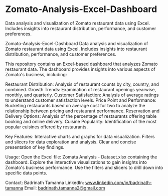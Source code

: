 # Zomato-Analysis-Excel-Dashboard
Data analysis and visualization of Zomato restaurant data using Excel. Includes insights into restaurant distribution, performance, and customer preferences.

Zomato-Analysis-Excel-Dashboard
Data analysis and visualization of Zomato restaurant data using Excel. Includes insights into restaurant distribution, performance, and customer preferences.

This repository contains an Excel-based dashboard that analyzes Zomato restaurant data. The dashboard provides insights into various aspects of Zomato's business, including:

Restaurant Distribution: Analysis of restaurant counts by city, country, and combined.
Growth Trends: Examination of restaurant openings yearwise, monthly, and quarterly.
Customer Satisfaction: Analysis of average ratings to understand customer satisfaction levels.
Price Point and Performance: Bucketing restaurants based on average cost for two to analyze the relationship between pricing and restaurant performance.
Reservation and Delivery Options: Analysis of the percentage of restaurants offering table booking and online delivery.
Cuisine Popularity: Identification of the most popular cuisines offered by restaurants.

Key Features:
Interactive charts and graphs for data visualization.
Filters and slicers for data exploration and analysis.
Clear and concise presentation of key findings.

Usage:
Open the Excel file: Zomata Analysis - Dataset.xlsx containing the dashboard.
Explore the interactive visualizations to gain insights into Zomato's business performance.
Use the filters and slicers to drill down into specific data points.

Contact:
Badrinath Tamanna
LinkedIn: www.linkedin.com/in/badrinath-tamanna
Email: badrinath.tamanna2@gmail.com
